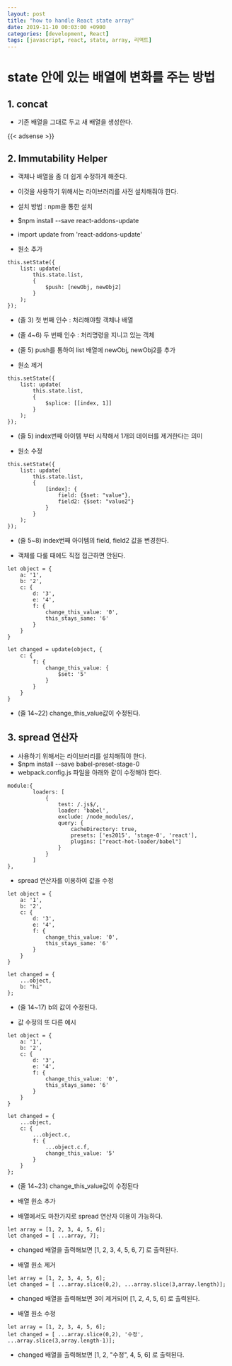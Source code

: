 ```yaml
---
layout: post
title: "how to handle React state array"
date: 2019-11-10 00:03:00 +0900
categories: [development, React]
tags: [javascript, react, state, array, 리액트]
---
```


<!--toc-->

# state 안에 있는 배열에 변화를 주는 방법

## 1. concat

- 기존 배열을 그대로 두고 새 배열을 생성한다.


{{< adsense >}}

## 2. Immutability Helper

- 객체나 배열을 좀 더 쉽게 수정하게 해준다.
- 이것을 사용하기 위해서는 라이브러리를 사전 설치해줘야 한다.
- 설치 방법 : npm을 통한 설치
- $npm install --save react-addons-update
- import update from 'react-addons-update'

- 원소 추가
```
this.setState({
    list: update(
        this.state.list,
        {
            $push: [newObj, newObj2]
        }
    );
});
```
- (줄 3) 첫 번째 인수 : 처리해야할 객체나 배열
- (줄 4~6) 두 번째 인수 : 처리명령을 지니고 있는 객체
- (줄 5) push를 통하여 list 배열에 newObj, newObj2를 추가

- 원소 제거
```
this.setState({
    list: update(
        this.state.list,
        {
            $splice: [[index, 1]]
        }
    );
});
```
- (줄 5) index번째 아이템 부터 시작해서 1개의 데이터를 제거한다는 의미

- 원소 수정

```
this.setState({
    list: update(
        this.state.list,
        {
            [index]: {
                field: {$set: "value"},
                field2: {$set: "value2"}
            }
        }
    );
});
```
- (줄 5~8) index번째 아이템의 field, field2 값을 변경한다.

- 객체를 다룰 때에도 직접 접근하면 안된다.

```
let object = {
    a: '1',
    b: '2',
    c: {
        d: '3',
        e: '4',
        f: {
            change_this_value: '0',
            this_stays_same: '6'
        }
    }
}
 
let changed = update(object, {
    c: {
        f: {
            change_this_value: {
                $set: '5'
            }
        }
    }
}

```
- (줄 14~22) change_this_value값이 수정된다.

## 3. spread 연산자

- 사용하기 위해서는 라이브러리를 설치해줘야 한다.
- $npm install --save babel-preset-stage-0
- webpack.config.js 파일을 아래와 같이 수정해야 한다.

```
module:{
        loaders: [
            {
                test: /.js$/,
                loader: 'babel',
                exclude: /node_modules/,
                query: {
                    cacheDirectory: true,
                    presets: ['es2015', 'stage-0', 'react'],
                    plugins: ["react-hot-loader/babel"]
                }
            }
        ]
},

```

- spread 연산자를 이용하여 값을 수정
```
let object = {
    a: '1',
    b: '2',
    c: {
        d: '3',
        e: '4',
        f: {
            change_this_value: '0',
            this_stays_same: '6'
        }
    }
}
 
let changed = {
    ...object,
    b: "hi"
};
```

- (줄 14~17) b의 값이 수정된다.

- 값 수정의 또 다른 예시

```
let object = {
    a: '1',
    b: '2',
    c: {
        d: '3',
        e: '4',
        f: {
            change_this_value: '0',
            this_stays_same: '6'
        }
    }
}
 
let changed = {
    ...object,
    c: {
        ...object.c,
        f: {
            ...object.c.f,
            change_this_value: '5'
        }
    }
};
```

- (줄 14~23) change_this_value값이 수정된다

- 배열 원소 추가
- 배열에서도 마찬가지로 spread 연산자 이용이 가능하다.

```
let array = [1, 2, 3, 4, 5, 6];
let changed = [ ...array, 7];
```
- changed 배열을 출력해보면 [1, 2, 3, 4, 5, 6, 7] 로 출력된다.

- 배열 원소 제거

```
let array = [1, 2, 3, 4, 5, 6];
let changed = [ ...array.slice(0,2), ...array.slice(3,array.length)];
```

- changed 배열을 출력해보면 3이 제거되어 [1, 2, 4, 5, 6] 로 출력된다.

- 배열 원소 수정
```
let array = [1, 2, 3, 4, 5, 6];
let changed = [ ...array.slice(0,2), '수정', ...array.slice(3,array.length-1)];
```
- changed 배열을 출력해보면 [1, 2, "수정", 4, 5, 6] 로 출력된다.


